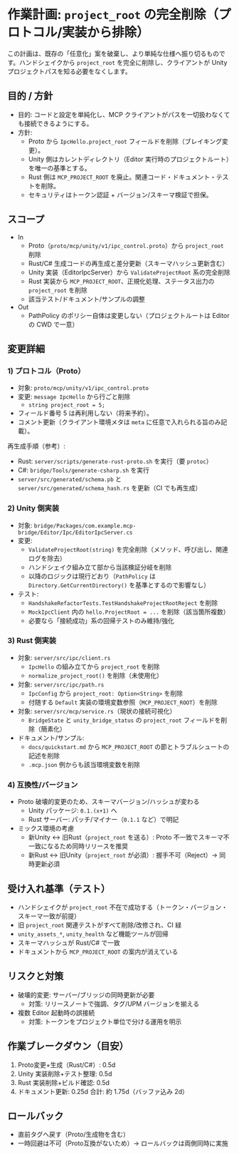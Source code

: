 # 作業計画: `project_root` の完全削除（プロトコル/実装から排除）

この計画は、既存の「任意化」案を破棄し、より単純な仕様へ振り切るものです。ハンドシェイクから `project_root` を完全に削除し、クライアントが Unity プロジェクトパスを知る必要をなくします。

## 目的 / 方針
- 目的: コードと設定を単純化し、MCP クライアントがパスを一切扱わなくても接続できるようにする。
- 方針:
  - Proto から `IpcHello.project_root` フィールドを削除（ブレイキング変更）。
  - Unity 側はカレントディレクトリ（Editor 実行時のプロジェクトルート）を唯一の基準とする。
  - Rust 側は `MCP_PROJECT_ROOT` を廃止。関連コード・ドキュメント・テストを削除。
  - セキュリティはトークン認証 + バージョン/スキーマ検証で担保。

## スコープ
- In
  - Proto（`proto/mcp/unity/v1/ipc_control.proto`）から `project_root` 削除
  - Rust/C# 生成コードの再生成と差分更新（スキーマハッシュ更新含む）
  - Unity 実装（EditorIpcServer）から `ValidateProjectRoot` 系の完全削除
  - Rust 実装から `MCP_PROJECT_ROOT`、正規化処理、ステータス出力の `project_root` を削除
  - 該当テスト/ドキュメント/サンプルの調整
- Out
  - PathPolicy のポリシー自体は変更しない（プロジェクトルートは Editor の CWD で一意）

## 変更詳細

### 1) プロトコル（Proto）
- 対象: `proto/mcp/unity/v1/ipc_control.proto`
- 変更: `message IpcHello` から行ごと削除
  - `string project_root = 5;`
- フィールド番号 5 は再利用しない（将来予約）。
- コメント更新（クライアント環境メタは `meta` に任意で入れられる旨のみ記載）。

再生成手順（参考）:
- Rust: `server/scripts/generate-rust-proto.sh` を実行（要 `protoc`）
- C#: `bridge/Tools/generate-csharp.sh` を実行
- `server/src/generated/schema.pb` と `server/src/generated/schema_hash.rs` を更新（CI でも再生成）

### 2) Unity 側実装
- 対象: `bridge/Packages/com.example.mcp-bridge/Editor/Ipc/EditorIpcServer.cs`
- 変更:
  - `ValidateProjectRoot(string)` を完全削除（メソッド、呼び出し、関連ログを除去）
  - ハンドシェイク組み立て部から当該検証分岐を削除
  - 以降のロジックは現行どおり（`PathPolicy` は `Directory.GetCurrentDirectory()` を基準とするので影響なし）
- テスト:
  - `HandshakeRefactorTests.TestHandshakeProjectRootReject` を削除
  - `MockIpcClient` 内の `hello.ProjectRoot = ...` を削除（該当箇所複数）
  - 必要なら「接続成功」系の回帰テストのみ維持/強化

### 3) Rust 側実装
- 対象: `server/src/ipc/client.rs`
  - `IpcHello` の組み立てから `project_root` を削除
  - `normalize_project_root()` を削除（未使用化）
- 対象: `server/src/ipc/path.rs`
  - `IpcConfig` から `project_root: Option<String>` を削除
  - 付随する `Default` 実装の環境変数参照（`MCP_PROJECT_ROOT`）を削除
- 対象: `server/src/mcp/service.rs`（現状の接続可視化）
  - `BridgeState` と `unity_bridge_status` の `project_root` フィールドを削除（簡素化）
- ドキュメント/サンプル:
  - `docs/quickstart.md` から `MCP_PROJECT_ROOT` の節とトラブルシュートの記述を削除
  - `.mcp.json` 例からも該当環境変数を削除

### 4) 互換性/バージョン
- Proto 破壊的変更のため、スキーマバージョン/ハッシュが変わる
  - Unity パッケージ: `0.1.(x+1)` へ
  - Rust サーバー: パッチ/マイナー（`0.1.1` など）で明記
- ミックス環境の考慮
  - 新Unity ↔ 旧Rust（`project_root` を送る）: Proto 不一致でスキーマ不一致になるため同時リリースを推奨
  - 新Rust ↔ 旧Unity（`project_root` が必須）: 握手不可（Reject）→ 同時更新必須

## 受け入れ基準（テスト）
- ハンドシェイクが `project_root` 不在で成功する（トークン・バージョン・スキーマ一致が前提）
- 旧 `project_root` 関連テストがすべて削除/改修され、CI 緑
- `unity_assets_*`, `unity_health` など機能ツールが回帰
- スキーマハッシュが Rust/C# で一致
- ドキュメントから `MCP_PROJECT_ROOT` の案内が消えている

## リスクと対策
- 破壊的変更: サーバー/ブリッジの同時更新が必要
  - 対策: リリースノートで強調、タグ/UPM バージョンを揃える
- 複数 Editor 起動時の誤接続
  - 対策: トークンをプロジェクト単位で分ける運用を明示

## 作業ブレークダウン（目安）
1. Proto変更+生成（Rust/C#）: 0.5d
2. Unity 実装削除+テスト整理: 0.5d
3. Rust 実装削除+ビルド確認: 0.5d
4. ドキュメント更新: 0.25d
合計: 約 1.75d（バッファ込み 2d）

## ロールバック
- 直前タグへ戻す（Proto/生成物を含む）
- 一時回避は不可（Proto互換がないため）→ ロールバックは両側同時に実施

